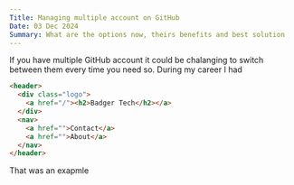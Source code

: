 ```yaml
---
Title: Managing multiple account on GitHub
Date: 03 Dec 2024
Summary: What are the options now, theirs benefits and best solution
---
```


If you have multiple GitHub account it could be chalanging to switch between them every time you need so. During my career I had 


```html
<header>
  <div class="logo">
    <a href="/"><h2>Badger Tech</h2></a>
  </div>
  <nav>
    <a href="">Contact</a>
    <a href="">About</a>
  </nav>
</header>
```

That was an exapmle
